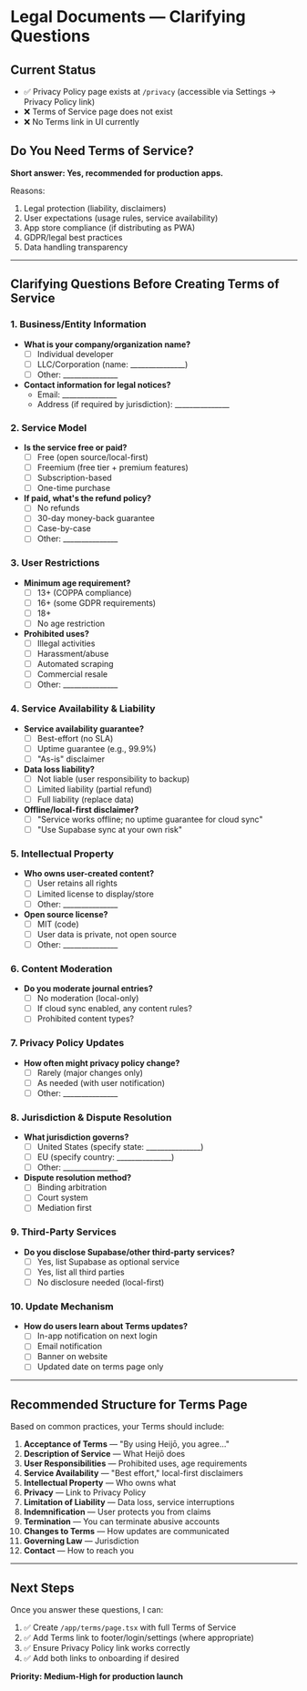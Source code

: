 # Legal Documents — Clarifying Questions

## Current Status
- ✅ Privacy Policy page exists at `/privacy` (accessible via Settings → Privacy Policy link)
- ❌ Terms of Service page does not exist
- ❌ No Terms link in UI currently

## Do You Need Terms of Service?

**Short answer: Yes, recommended for production apps.**

Reasons:
1. Legal protection (liability, disclaimers)
2. User expectations (usage rules, service availability)
3. App store compliance (if distributing as PWA)
4. GDPR/legal best practices
5. Data handling transparency

---

## Clarifying Questions Before Creating Terms of Service

### 1. Business/Entity Information
- **What is your company/organization name?**
  - [ ] Individual developer
  - [ ] LLC/Corporation (name: _______________)
  - [ ] Other: _______________

- **Contact information for legal notices?**
  - Email: _______________
  - Address (if required by jurisdiction): _______________

### 2. Service Model
- **Is the service free or paid?**
  - [ ] Free (open source/local-first)
  - [ ] Freemium (free tier + premium features)
  - [ ] Subscription-based
  - [ ] One-time purchase

- **If paid, what's the refund policy?**
  - [ ] No refunds
  - [ ] 30-day money-back guarantee
  - [ ] Case-by-case
  - [ ] Other: _______________

### 3. User Restrictions
- **Minimum age requirement?**
  - [ ] 13+ (COPPA compliance)
  - [ ] 16+ (some GDPR requirements)
  - [ ] 18+
  - [ ] No age restriction

- **Prohibited uses?**
  - [ ] Illegal activities
  - [ ] Harassment/abuse
  - [ ] Automated scraping
  - [ ] Commercial resale
  - [ ] Other: _______________

### 4. Service Availability & Liability
- **Service availability guarantee?**
  - [ ] Best-effort (no SLA)
  - [ ] Uptime guarantee (e.g., 99.9%)
  - [ ] "As-is" disclaimer

- **Data loss liability?**
  - [ ] Not liable (user responsibility to backup)
  - [ ] Limited liability (partial refund)
  - [ ] Full liability (replace data)

- **Offline/local-first disclaimer?**
  - [ ] "Service works offline; no uptime guarantee for cloud sync"
  - [ ] "Use Supabase sync at your own risk"

### 5. Intellectual Property
- **Who owns user-created content?**
  - [ ] User retains all rights
  - [ ] Limited license to display/store
  - [ ] Other: _______________

- **Open source license?**
  - [ ] MIT (code)
  - [ ] User data is private, not open source
  - [ ] Other: _______________

### 6. Content Moderation
- **Do you moderate journal entries?**
  - [ ] No moderation (local-only)
  - [ ] If cloud sync enabled, any content rules?
  - [ ] Prohibited content types?

### 7. Privacy Policy Updates
- **How often might privacy policy change?**
  - [ ] Rarely (major changes only)
  - [ ] As needed (with user notification)
  - [ ] Other: _______________

### 8. Jurisdiction & Dispute Resolution
- **What jurisdiction governs?**
  - [ ] United States (specify state: _______________)
  - [ ] EU (specify country: _______________)
  - [ ] Other: _______________

- **Dispute resolution method?**
  - [ ] Binding arbitration
  - [ ] Court system
  - [ ] Mediation first

### 9. Third-Party Services
- **Do you disclose Supabase/other third-party services?**
  - [ ] Yes, list Supabase as optional service
  - [ ] Yes, list all third parties
  - [ ] No disclosure needed (local-first)

### 10. Update Mechanism
- **How do users learn about Terms updates?**
  - [ ] In-app notification on next login
  - [ ] Email notification
  - [ ] Banner on website
  - [ ] Updated date on terms page only

---

## Recommended Structure for Terms Page

Based on common practices, your Terms should include:

1. **Acceptance of Terms** — "By using Heijō, you agree..."
2. **Description of Service** — What Heijō does
3. **User Responsibilities** — Prohibited uses, age requirements
4. **Service Availability** — "Best effort," local-first disclaimers
5. **Intellectual Property** — Who owns what
6. **Privacy** — Link to Privacy Policy
7. **Limitation of Liability** — Data loss, service interruptions
8. **Indemnification** — User protects you from claims
9. **Termination** — You can terminate abusive accounts
10. **Changes to Terms** — How updates are communicated
11. **Governing Law** — Jurisdiction
12. **Contact** — How to reach you

---

## Next Steps

Once you answer these questions, I can:
1. ✅ Create `/app/terms/page.tsx` with full Terms of Service
2. ✅ Add Terms link to footer/login/settings (where appropriate)
3. ✅ Ensure Privacy Policy link works correctly
4. ✅ Add both links to onboarding if desired

**Priority: Medium-High for production launch**

